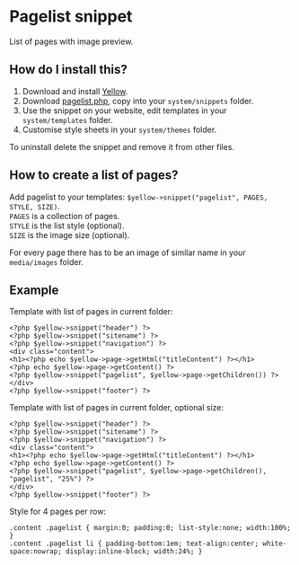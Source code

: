 Pagelist snippet
================
List of pages with image preview.

How do I install this?
----------------------
1. Download and install [Yellow](https://github.com/markseu/yellowcms/).  
2. Download [pagelist.php](pagelist.php?raw=true), copy into your `system/snippets` folder.  
3. Use the snippet on your website, edit templates in your `system/templates` folder.
4. Customise style sheets in your `system/themes` folder.
To uninstall delete the snippet and remove it from other files.

How to create a list of pages?
------------------------------
Add pagelist to your templates: `$yellow->snippet("pagelist", PAGES, STYLE, SIZE)`.  
`PAGES` is a collection of pages.  
`STYLE` is the list style (optional).  
`SIZE` is the image size (optional).

For every page there has to be an image of similar name in your `media/images` folder.

Example
-------
Template with list of pages in current folder:

    <?php $yellow->snippet("header") ?>
    <?php $yellow->snippet("sitename") ?>
    <?php $yellow->snippet("navigation") ?>
    <div class="content">
    <h1><?php echo $yellow->page->getHtml("titleContent") ?></h1>
    <?php echo $yellow->page->getContent() ?>
    <?php $yellow->snippet("pagelist", $yellow->page->getChildren()) ?>
    </div>
    <?php $yellow->snippet("footer") ?>

Template with list of pages in current folder, optional size:

    <?php $yellow->snippet("header") ?>
    <?php $yellow->snippet("sitename") ?>
    <?php $yellow->snippet("navigation") ?>
    <div class="content">
    <h1><?php echo $yellow->page->getHtml("titleContent") ?></h1>
    <?php echo $yellow->page->getContent() ?>
    <?php $yellow->snippet("pagelist", $yellow->page->getChildren(), "pagelist", "25%") ?>
    </div>
    <?php $yellow->snippet("footer") ?>

Style for 4 pages per row:

    .content .pagelist { margin:0; padding:0; list-style:none; width:100%; }
    .content .pagelist li { padding-bottom:1em; text-align:center; white-space:nowrap; display:inline-block; width:24%; }